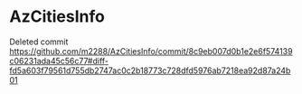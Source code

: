 # AzCitiesInfo
Deleted commit
https://github.com/m2288/AzCitiesInfo/commit/8c9eb007d0b1e2e6f574139c06231ada45c56c77#diff-fd5a603f79561d755db2747ac0c2b18773c728dfd5976ab7218ea92d87a24b01
